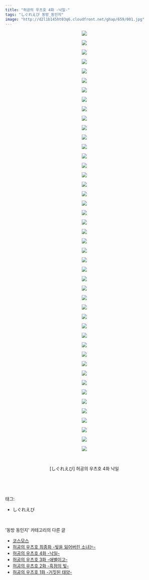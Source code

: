 ```yaml
---
title: "허공의 우츠호 4화 -낙일-"
tags: "しぐれえび 동방_동인지"
image: "http://d2l1b145ht03q6.cloudfront.net/ghap/659/001.jpg"
---
```

<div class="article">
<p style="text-align: center; clear: none; float: none;"><img src="{{ site.imgserver1 }}/ghap/659/001.jpg"/></p>
<p style="text-align: center; clear: none; float: none;"><img src="{{ site.imgserver1 }}/ghap/659/002.jpg"/></p>
<p style="text-align: center; clear: none; float: none;"><img src="{{ site.imgserver1 }}/ghap/659/003.jpg"/></p>
<p style="text-align: center; clear: none; float: none;"><img src="{{ site.imgserver1 }}/ghap/659/004.jpg"/></p>
<p style="text-align: center; clear: none; float: none;"><img src="{{ site.imgserver1 }}/ghap/659/005.jpg"/></p>
<p style="text-align: center; clear: none; float: none;"><img src="{{ site.imgserver1 }}/ghap/659/006.jpg"/></p>
<p style="text-align: center; clear: none; float: none;"><img src="{{ site.imgserver1 }}/ghap/659/007.jpg"/></p>
<p style="text-align: center; clear: none; float: none;"><img src="{{ site.imgserver1 }}/ghap/659/008.jpg"/></p>
<p style="text-align: center; clear: none; float: none;"><img src="{{ site.imgserver1 }}/ghap/659/009.jpg"/></p>
<p style="text-align: center; clear: none; float: none;"><img src="{{ site.imgserver1 }}/ghap/659/010.jpg"/></p>
<p style="text-align: center; clear: none; float: none;"><img src="{{ site.imgserver1 }}/ghap/659/011.jpg"/></p>
<p style="text-align: center; clear: none; float: none;"><img src="{{ site.imgserver1 }}/ghap/659/012.jpg"/></p>
<p style="text-align: center; clear: none; float: none;"><img src="{{ site.imgserver1 }}/ghap/659/013.jpg"/></p>
<p style="text-align: center; clear: none; float: none;"><img src="{{ site.imgserver1 }}/ghap/659/014.jpg"/></p>
<p style="text-align: center; clear: none; float: none;"><img src="{{ site.imgserver1 }}/ghap/659/015.jpg"/></p>
<p style="text-align: center; clear: none; float: none;"><img src="{{ site.imgserver1 }}/ghap/659/016.jpg"/></p>
<p style="text-align: center; clear: none; float: none;"><img src="{{ site.imgserver1 }}/ghap/659/017.jpg"/></p>
<p style="text-align: center; clear: none; float: none;"><img src="{{ site.imgserver1 }}/ghap/659/018.jpg"/></p>
<p style="text-align: center; clear: none; float: none;"><img src="{{ site.imgserver1 }}/ghap/659/019.jpg"/></p>
<p style="text-align: center; clear: none; float: none;"><img src="{{ site.imgserver1 }}/ghap/659/020.jpg"/></p>
<p style="text-align: center; clear: none; float: none;"><img src="{{ site.imgserver1 }}/ghap/659/021.jpg"/></p>
<p style="text-align: center; clear: none; float: none;"><img src="{{ site.imgserver1 }}/ghap/659/022.jpg"/></p>
<p style="text-align: center; clear: none; float: none;"><img src="{{ site.imgserver1 }}/ghap/659/023.jpg"/></p>
<p style="text-align: center; clear: none; float: none;"><img src="{{ site.imgserver1 }}/ghap/659/024.jpg"/></p>
<p style="text-align: center; clear: none; float: none;"><img src="{{ site.imgserver1 }}/ghap/659/025.jpg"/></p>
<p style="text-align: center; clear: none; float: none;"><img src="{{ site.imgserver1 }}/ghap/659/026.jpg"/></p>
<p style="text-align: center; clear: none; float: none;"><img src="{{ site.imgserver1 }}/ghap/659/027.jpg"/></p>
<p style="text-align: center; clear: none; float: none;"><img src="{{ site.imgserver1 }}/ghap/659/028.jpg"/></p>
<p style="text-align: center; clear: none; float: none;"><img src="{{ site.imgserver1 }}/ghap/659/029.jpg"/></p>
<p style="text-align: center; clear: none; float: none;"><img src="{{ site.imgserver1 }}/ghap/659/030.jpg"/></p>
<p style="text-align: center; clear: none; float: none;"><img src="{{ site.imgserver1 }}/ghap/659/031.jpg"/></p>
<p style="text-align: center; clear: none; float: none;"><img src="{{ site.imgserver1 }}/ghap/659/032.jpg"/></p>
<p style="text-align: center; clear: none; float: none;"><img src="{{ site.imgserver1 }}/ghap/659/033.jpg"/></p>
<p style="text-align: center; clear: none; float: none;"><img src="{{ site.imgserver1 }}/ghap/659/034.jpg"/></p>
<p style="text-align: center; clear: none; float: none;"><img src="{{ site.imgserver1 }}/ghap/659/035.jpg"/></p>
<p style="text-align: center; clear: none; float: none;"><img src="{{ site.imgserver1 }}/ghap/659/036.jpg"/></p>
<p style="text-align: center; clear: none; float: none;"><img src="{{ site.imgserver1 }}/ghap/659/037.jpg"/></p>
<p style="text-align: center; clear: none; float: none;"><img src="{{ site.imgserver1 }}/ghap/659/038.jpg"/></p>
<p style="text-align: center; clear: none; float: none;"><img src="{{ site.imgserver1 }}/ghap/659/039.jpg"/></p>
<p style="text-align: center; clear: none; float: none;"><img src="{{ site.imgserver1 }}/ghap/659/040.jpg"/></p>
<p style="text-align: center; clear: none; float: none;"><img src="{{ site.imgserver1 }}/ghap/659/041.jpg"/></p>
<p style="text-align: center; clear: none; float: none;"><img src="{{ site.imgserver1 }}/ghap/659/042.jpg"/></p>
<p style="text-align: center; clear: none; float: none;"><img src="{{ site.imgserver1 }}/ghap/659/043.jpg"/></p>
<p style="text-align: center; clear: none; float: none;"><img src="{{ site.imgserver1 }}/ghap/659/044.jpg"/></p>
<p style="text-align: center; clear: none; float: none;"><img src="{{ site.imgserver1 }}/ghap/659/045.jpg"/></p>
<p style="text-align: center; clear: none; float: none;"><br/></p>
<p style="text-align: center; clear: none; float: none;">[しぐれえび] 허공의 우츠호 4화 낙일</p>
<p><br/></p>
</div><br/>
<div class="tagTrail">
<p>태그: </p>
<ul>
<li>しぐれえび</li>
</ul>
</div><br/>
<div class="another">
<p>'동방 동인지' 카테고리의 다른 글</p>
<ul>
<li><a href="/ghap_661">코스모스</a></li>
<li><a href="/ghap_660">허공의 우츠호 최종화 -빛을 잃어버린 소녀는-</a></li>
<li><a href="/ghap_659">허공의 우츠호 4화 -낙일-</a></li>
<li><a href="/ghap_658">허공의 우츠호 3화 -애별이고-</a></li>
<li><a href="/ghap_657">허공의 우츠호 2화 -흑점의 빛-</a></li>
<li><a href="/ghap_656">허공의 우츠호 1화 -거짓된 태양-</a></li>
</ul>
</div><br/>
<div class="cb_module cb_fluid">
<div class="cb_wrt cb_profile">
</div><!-- commentList close -->
</div><br/>
